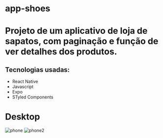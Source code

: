 # app-shoes

# Projeto de um aplicativo de loja de sapatos, com paginação e função de ver detalhes dos produtos.

## Tecnologias usadas:

- React Native
- Javascript
- Expo
- STyled Components

# Desktop

 
![phone](https://user-images.githubusercontent.com/91925011/208270830-a644ad6e-6083-41f9-be94-5ba80d9b3bd4.png)
![phone2](https://user-images.githubusercontent.com/91925011/208270832-a756d3f3-65b6-44bd-9ed2-302bf065fd32.png)
